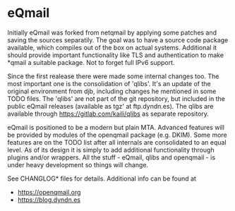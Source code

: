 # eQmail

Initially eQmail was forked from netqmail by applying some patches and saving
the sources separatily. The goal was to have a source code package available,
which compiles out of the box on actual systems. Additional it should provide
important functionality like TLS and authentication to make *qmail a suitable
package. Not to forget full IPv6 support.

Since the first realease there were made some internal changes too.  The most
important one is the consolidation of 'qlibs'. It's an update of the original
environment from djb, including changes he mentioned in some TODO files.  The
'qlibs' are not part of the git repository, but included in the public eQmail
releases (available as tgz' at ftp.dyndn.es). The qlibs are available through
https://gitlab.com/kaili/qlibs as separate repository.

eQmail is positioned to be a modern but plain MTA.  Advanced features will be
provided by modules of the openqmail package (e.g. DKIM).  Some more features
are on the TODO list  after all internals are consolidated to an equal level.
As of its design it is simply to add additional functionality through plugins
and/or wrappers. All the stuff - eQmail, qlibs and openqmail - is under heavy
development so things will change.


See CHANGLOG* files for details. Additional info can be found at
  - https://openqmail.org
  - https://blog.dyndn.es
